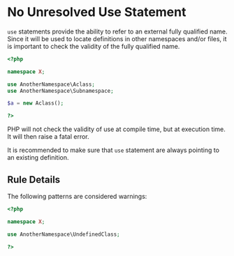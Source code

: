 <!-- Good Practices -->
# No Unresolved Use Statement

`use` statements provide the ability to refer to an external fully qualified name. Since it will be used to locate definitions in other namespaces and/or files, it is important to check the validity of the fully qualified name.

```php
<?php

namespace X;

use AnotherNamespace\Aclass;
use AnotherNamespace\Subnamespace;

$a = new Aclass();

?>
```

PHP will not check the validity of use at compile time, but at execution time. It will then raise a fatal error.  

It is recommended to make sure that `use` statement are always pointing to an existing definition.

## Rule Details

The following patterns are considered warnings:

```php
<?php

namespace X;

use AnotherNamespace\UndefinedClass;

?>
```


